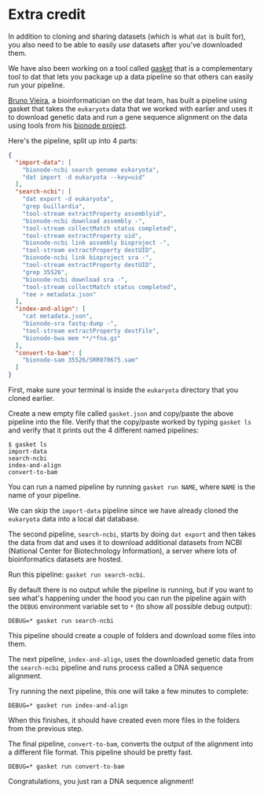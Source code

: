 # Extra credit

In addition to cloning and sharing datasets (which is what `dat` is built for), you also need to be able to easily *use* datasets after you've downloaded them.

We have also been working on a tool called <a href="https://github.com/datproject/gasket" target="_blank">gasket</a> that is a complementary tool to dat that lets you package up a data pipeline so that others can easily run your pipeline.

<a href="https://github.com/bmpvieira" target="_blank">Bruno Vieira</a>, a bioinformatician on the dat team, has built a pipeline using gasket that takes the `eukaryota` data that we worked with earlier and uses it to download genetic data and run a gene sequence alignment on the data using tools from his <a href="https://github.com/bionode" target="_blank">bionode project</a>.

Here's the pipeline, split up into 4 parts:

```JSON
{
  "import-data": [
    "bionode-ncbi search genome eukaryota",
    "dat import -d eukaryota --key=uid"
  ],
  "search-ncbi": [
    "dat export -d eukaryota",
    "grep Guillardia",
    "tool-stream extractProperty assemblyid",
    "bionode-ncbi download assembly -",
    "tool-stream collectMatch status completed",
    "tool-stream extractProperty uid",
    "bionode-ncbi link assembly bioproject -",
    "tool-stream extractProperty destUID",
    "bionode-ncbi link bioproject sra -",
    "tool-stream extractProperty destUID",
    "grep 35526",
    "bionode-ncbi download sra -",
    "tool-stream collectMatch status completed",
    "tee > metadata.json"
  ],
  "index-and-align": [
    "cat metadata.json",
    "bionode-sra fastq-dump -",
    "tool-stream extractProperty destFile",
    "bionode-bwa mem **/*fna.gz"
  ],
  "convert-to-bam": [
    "bionode-sam 35526/SRR070675.sam"
  ]
}
```

First, make sure your terminal is inside the `eukaryota` directory that you cloned earlier.

Create a new empty file called `gasket.json` and copy/paste the above pipeline into the file. Verify that the copy/paste worked by typing `gasket ls` and verify that it prints out the 4 different named pipelines:

```
$ gasket ls
import-data
search-ncbi
index-and-align
convert-to-bam
```

You can run a named pipeline by running `gasket run NAME`, where `NAME` is the name of your pipeline.

We can skip the `import-data` pipeline since we have already cloned the `eukaryota` data into a local dat database.

The second pipeline, `search-ncbi`, starts by doing `dat export` and then takes the data from dat and uses it to download additional datasets from NCBI (National Center for Biotechnology Information), a server where lots of bioinformatics datasets are hosted.

Run this pipeline: `gasket run search-ncbi`.

By default there is no output while the pipeline is running, but if you want to see what's happening under the hood you can run the pipeline again with the `DEBUG` environment variable set to `*` (to show all possible debug output):

```
DEBUG=* gasket run search-ncbi
```

This pipeline should create a couple of folders and download some files into them.

The next pipeline, `index-and-align`, uses the downloaded genetic data from the `search-ncbi` pipeline and runs process called a DNA sequence alignment.

Try running the next pipeline, this one will take a few minutes to complete:

```
DEBUG=* gasket run index-and-align
```

When this finishes, it should have created even more files in the folders from the previous step.

The final pipeline, `convert-to-bam`, converts the output of the alignment into a different file format. This pipeline should be pretty fast.

```
DEBUG=* gasket run convert-to-bam
```

Congratulations, you just ran a DNA sequence alignment!
